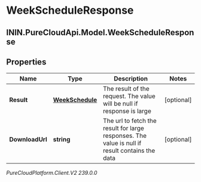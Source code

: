 # WeekScheduleResponse

## ININ.PureCloudApi.Model.WeekScheduleResponse

## Properties

|Name | Type | Description | Notes|
|------------ | ------------- | ------------- | -------------|
| **Result** | [**WeekSchedule**](WeekSchedule) | The result of the request. The value will be null if response is large | [optional] |
| **DownloadUrl** | **string** | The url to fetch the result for large responses. The value is null if result contains the data | [optional] |



_PureCloudPlatform.Client.V2 239.0.0_
